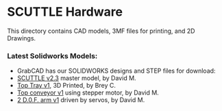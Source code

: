 # SCUTTLE Hardware
This directory contains CAD models, 3MF files for printing, and 2D Drawings.

### Latest Solidworks Models:
* GrabCAD has our SOLIDWORKS designs and STEP files for download:
* [SCUTTLE v2.3](https://grabcad.com/library/scuttle-robot-v2-3-1) master model, by David M.
* [Top Tray v1](https://grabcad.com/library/platform-assembly-for-scuttle-robot-1), 3D Printed, by Brey C.
* [Top conveyor v1](https://grabcad.com/library/scuttle-conveyor-prototype-v1-1) using stepper motor, by David M.
* [2 D.0.F. arm v1](https://grabcad.com/library/servoarm-v1-1) driven by servos, by David M.
